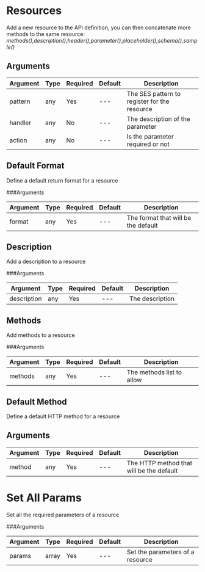 # Resources

Add a new resource to the API definition, you can then concatenate more methods to the same resource: *methods(),description(),header(),parameter(),placeholder(),schema(),sample()*

## Arguments

| Argument | Type | Required | Default | Description |
| --- | --- | --- | --- | --- |
| pattern | any | Yes | --- | The SES pattern to register for the resource |
| handler | any | No | --- | The description of the parameter |
| action | any | No | --- | Is the parameter required or not |


## Default Format

Define a default return format for a resource

###Arguments

| Argument | Type | Required | Default | Description |
| --- | --- | --- | --- | --- |
| format | any | Yes | --- | The format that will be the default |

## Description

Add a description to a resource

###Arguments

| Argument | Type | Required | Default | Description |
| --- | --- | --- | --- | --- |
| description | any | Yes | --- | The description |

## Methods

Add methods to a resource

###Arguments

| Argument | Type | Required | Default | Description |
| --- | --- | --- | --- | --- |
| methods | any | Yes | --- | The methods list to allow |

## Default Method

Define a default HTTP method for a resource

## Arguments

| Argument | Type | Required | Default | Description |
| --- | --- | --- | --- | --- |
| method | any | Yes | --- | The HTTP method that will be the default |

# Set All Params

Set all the required parameters of a resource

###Arguments

| Argument | Type | Required | Default | Description |
| --- | --- | --- | --- | --- |
| params | array | Yes | --- | Set the parameters of a resource |




